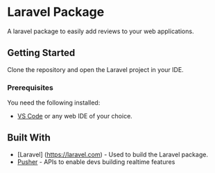 # Laravel Package
A laravel package to easily add reviews to your web applications. 

## Getting Started

Clone the repository and open the Laravel project in your IDE.


### Prerequisites

You need the following installed:

* [VS Code](https://code.visualstudio.com/) or any web IDE of your choice.


## Built With

* [Laravel] (https://laravel.com) - Used to build the Laravel package.
* [Pusher](https://pusher.com/) - APIs to enable devs building realtime features
